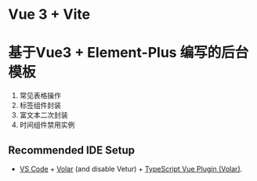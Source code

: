 # Vue 3 + Vite

# 基于Vue3 + Element-Plus 编写的后台模板
1. 常见表格操作
2. 标签组件封装
3. 富文本二次封装
4. 时间组件禁用实例

## Recommended IDE Setup

- [VS Code](https://code.visualstudio.com/) + [Volar](https://marketplace.visualstudio.com/items?itemName=Vue.volar) (and disable Vetur) + [TypeScript Vue Plugin (Volar)](https://marketplace.visualstudio.com/items?itemName=Vue.vscode-typescript-vue-plugin).
